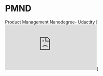 # PMND
Product Management Nanodegree- Udactity
[![Product Management.pdf](https://github.com/dianavile/PMND/blob/main/Product%20Management.pdf)]
